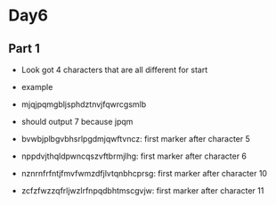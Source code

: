 # Day6

## Part 1

- Look got 4 characters that are all different for start
- example
- mjqjpqmgbljsphdztnvjfqwrcgsmlb
- should output 7 because jpqm


-    bvwbjplbgvbhsrlpgdmjqwftvncz: first marker after character 5
-    nppdvjthqldpwncqszvftbrmjlhg: first marker after character 6
-    nznrnfrfntjfmvfwmzdfjlvtqnbhcprsg: first marker after character 10
-    zcfzfwzzqfrljwzlrfnpqdbhtmscgvjw: first marker after character 11
